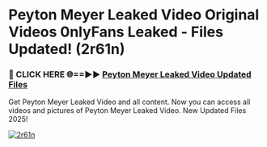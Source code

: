 # Peyton Meyer Leaked Video Original Videos 0nlyFans Leaked - Files Updated! (2r61n)

<h3>🔴 CLICK HERE 🌐==►► <a href="https://tinyurl.com/x26r9saj" rel="nofollow">Peyton Meyer Leaked Video Updated Files</a></h3>

Get Peyton Meyer Leaked Video and all content. Now you can access all videos and pictures of Peyton Meyer Leaked Video. New Updated Files 2025!

[![2r61n](https://i.imgur.com/LkgZPqh.gif)](https://tinyurl.com/x26r9saj)
